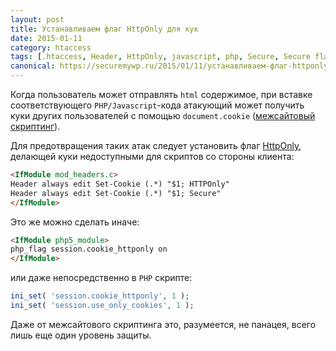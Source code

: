 ```yaml
---
layout: post
title: Устанавливаем флаг HttpOnly для кук
date: 2015-01-11
category: htaccess
tags: [.htaccess, Header, HttpOnly, javascript, php, Secure, Secure flag httponly, Set-Cookie]
canonical: https://securemywp.ru/2015/01/11/устанавливаем-флаг-httponly-для-кук/
---
```


Когда пользователь может отправлять `html` содержимое, при вставке соответствующего `PHP/Javascript`-кода атакующий может получить куки других пользователей с помощью `document.cookie` ([межсайтовый скриптинг](https://ru.wikipedia.org/wiki/Межсайтовый_скриптинг)).

Для предотвращения таких атак следует установить флаг [HttpOnly](https://www.owasp.org/index.php/HttpOnly), делающей куки недоступными для скриптов со стороны клиента:

```html
<IfModule mod_headers.c>
Header always edit Set-Cookie (.*) "$1; HTTPOnly"
Header always edit Set-Cookie (.*) "$1; Secure"
</IfModule>
```

Это же можно сделать иначе:

```html
<IfModule php5_module>
php_flag session.cookie_httponly on
</IfModule>
```

или даже непосредственно в `PHP` скрипте:

```php
ini_set( 'session.cookie_httponly', 1 );
ini_set( 'session.use_only_cookies', 1 );
```

Даже от межсайтового скриптинга это, разумеется, не панацея, всего лишь еще один уровень защиты.
